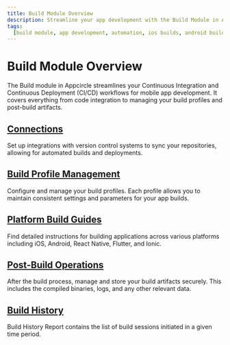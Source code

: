 ```yaml
---
title: Build Module Overview
description: Streamline your app development with the Build Module in Appcircle, offering automated builds for iOS and Android platforms.
tags:
  [build module, app development, automation, ios builds, android builds, ci/cd]
---
```


# Build Module Overview

The Build module in Appcircle streamlines your Continuous Integration and Continuous Deployment (CI/CD) workflows for mobile app development. It covers everything from code integration to managing your build profiles and post-build artifacts.

## [Connections](/build/manage-the-connections)

Set up integrations with version control systems to sync your repositories, allowing for automated builds and deployments.

## [Build Profile Management](/build/build-process-management)

Configure and manage your build profiles. Each profile allows you to maintain consistent settings and parameters for your app builds.

## [Platform Build Guides](/build/platform-build-guides)

Find detailed instructions for building applications across various platforms including iOS, Android, React Native, Flutter, and Ionic.

## [Post-Build Operations](/build/post-build-operations)

After the build process, manage and store your build artifacts securely. This includes the compiled binaries, logs, and any other relevant data.

## [Build History](/build/build-history)

Build History Report contains the list of build sessions initiated in a given time period.